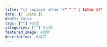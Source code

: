 ```yaml
---
title: "{{ replace .Name "-" " " | title }}"
date: {{ .Date }}
draft: false
tags: [""] #标签
categories: [""] #分类
featured_image: #图片
description:  #描述
---
```


